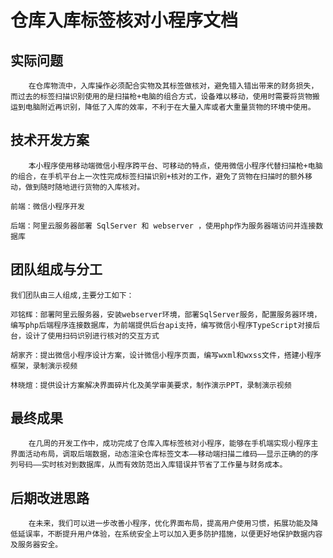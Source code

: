 # 仓库入库标签核对小程序文档
## 实际问题
        在仓库物流中，入库操作必须配合实物及其标签做核对，避免错入错出带来的财务损失，而过去的标签扫描识别使用的是扫描枪+电脑的组合方式，设备难以移动，使用时需要将货物搬运到电脑附近再识别，降低了入库的效率，不利于在大量入库或者大重量货物的环境中使用。

## 技术开发方案

        本小程序使用移动端微信小程序跨平台、可移动的特点，使用微信小程序代替扫描枪+电脑的组合，在手机平台上一次性完成标签扫描识别+核对的工作，避免了货物在扫描时的额外移动，做到随时随地进行货物的入库核对。
    
    前端：微信小程序开发

    后端：阿里云服务器部署 SqlServer 和 webserver ，使用php作为服务器端访问并连接数据库

## 团队组成与分工

    我们团队由三人组成,主要分工如下：

    邓铭辉：部署阿里云服务器，安装webserver环境，部署SqlServer服务，配置服务器环境，编写php后端程序连接数据库，为前端提供后台api支持，编写微信小程序TypeScript对接后台，设计了使用扫码识别进行核对的交互方式

    胡家齐：提出微信小程序设计方案，设计微信小程序页面，编写wxml和wxss文件，搭建小程序框架，录制演示视频

    林晓煊：提供设计方案解决界面碎片化及美学审美要求，制作演示PPT，录制演示视频

## 最终成果
        在几周的开发工作中，成功完成了仓库入库标签核对小程序，能够在手机端实现小程序主界面活动布局，调取后端数据，动态渲染仓库标签文本——移动端扫描二维码——显示正确的的序列号码——实时核对到数据库，从而有效防范出入库错误并节省了工作量与财务成本。

## 后期改进思路
        在未来，我们可以进一步改善小程序，优化界面布局，提高用户使用习惯，拓展功能及降低延误率，不断提升用户体验，在系统安全上可以加入更多防护措施，以便更好地保护数据内容及服务器安全。